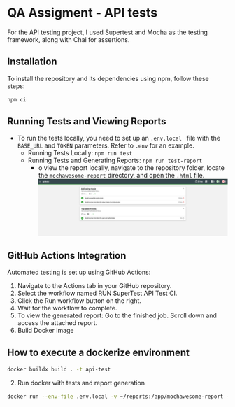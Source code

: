 # QA Assigment - API tests

For the API testing project, I used Supertest and Mocha as the testing framework, along with Chai for assertions.

## Installation
To install the repository and its dependencies using npm, follow these steps:

```bash
npm ci
```

## Running Tests and Viewing Reports

- To run the tests locally, you need to set up an `.env.local ` file with the `BASE_URL` and `TOKEN` parameters. Refer to `.env` for an example.
    - Running Tests Locally: `npm run test`
    - Running Tests and Generating Reports: `npm run test-report`
        - o view the report locally, navigate to the repository folder, locate the `mochawesome-report` directory, and open the `.html` file.
        ![alt text](image.png)

## GitHub Actions Integration

Automated testing is set up using GitHub Actions:

1. Navigate to the Actions tab in your GitHub repository.
2. Select the workflow named RUN SuperTest API Test CI.
3. Click the Run workflow button on the right.
4. Wait for the workflow to complete.
5. To view the generated report: Go to the finished job. Scroll down and access the attached report.
1. Build Docker image


## How to execute a dockerize environment

```bash
docker buildx build . -t api-test
```

2. Run docker with tests and report generation

```bash
docker run --env-file .env.local -v ~/reports:/app/mochawesome-report -it --rm api-test
```
